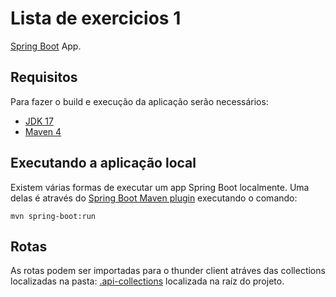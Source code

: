 # Lista de exercicios 1

[Spring Boot](http://projects.spring.io/spring-boot/) App.

## Requisitos

Para fazer o build e execução da aplicação serão necessários:

- [JDK 17](https://www.oracle.com/java/technologies/downloads/#java17)
- [Maven 4](https://maven.apache.org)

## Executando a aplicação local

Existem várias formas de executar um app Spring Boot localmente. Uma delas é através do [Spring Boot Maven plugin](https://docs.spring.io/spring-boot/docs/current/reference/html/build-tool-plugins-maven-plugin.html) executando o comando:

```shell
mvn spring-boot:run
```

## Rotas
As rotas podem ser importadas para o thunder client atráves das collections localizadas na pasta: [.api-collections](https://github.com/thiagomayrink/java_lista_1/tree/main/.api-collections) localizada na raíz do projeto.
